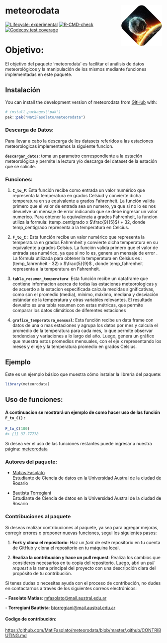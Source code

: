 
<!-- README.md is generated from README.Rmd. Please edit that file -->

# meteorodata <img src="man/figures/meteoro.png" align="right" width="130"/>

<!-- badges: start -->

[![Lifecycle:
experimental](https://img.shields.io/badge/lifecycle-experimental-orange.svg)](https://lifecycle.r-lib.org/articles/stages.html#experimental)
[![R-CMD-check](https://github.com/MatiFasolato/meteorodata/actions/workflows/R-CMD-check.yaml/badge.svg)](https://github.com/MatiFasolato/meteorodata/actions/workflows/R-CMD-check.yaml)
[![Codecov test
coverage](https://codecov.io/gh/MatiFasolato/meteorodata/graph/badge.svg)](https://app.codecov.io/gh/MatiFasolato/meteorodata)

<!-- badges: end -->

# Objetivo:

El objetivo del paquete ‘meteorodata’ es facilitar el análisis de datos
meteorológicos y la manipulación de los mismos mediante funciones
implementadas en este paquete.

## Instalación

You can install the development version of meteorodata from
[GitHub](https://github.com/) with:

``` r
# install.packages("pak")
pak::pak("MatiFasolato/meteorodata")
```

### Descarga de Datos:

Para llevar a cabo la descarga de los datasets referidos a las
estaciones meteorologicas implementamos la siguiente funcion.

**`descargar_datos`**: toma un parametro correspondiente a la estación
meteorológica y permite la lectura y/o descarga del dataset de la
estación que se solicite.

### Funciones:

1.  **`C_to_F`**: Esta función recibe como entrada un valor numérico que
    representa la temperatura en grados Celsiud y convierte dicha
    temperatura en su equivalente a grados Fahrenheit. La función valida
    primero que el valor de entrada sea un numero, ya que si no lo es
    nos devuelve un mensaje de error indicando que se debe ingresar un
    valor numerico. Para obtener la equivalencia a grados Fahrenheit, la
    funcion utiliza la formula: (temp_centigrado x $\frac{9}{5}$) + 32,
    donde temp_centigrado representa a la temperatura en Celcius.

2.  **`F_to_C`** : Esta función recibe un valor numérico que representa
    la temperatura en grados Fahrenheit y convierte dicha temperatura en
    su equivalente a grados Celsius. La función valida primero que el
    valor de entrada sea numérico, ya que si no lo es, genera un mensaje
    de error . La fórmula utilizada para obtener la temperatura en
    Celsius es : (temp_fahrenheit - 32) x $\frac{5}{9}$ , donde
    temp_fahrenheit representa a la temperatura en Fahrenheit.

3.  **`tabla_resumen_temperatura`**: Esta función recibe un dataframe
    que contiene informacion acerca de todas las estaciones
    meteorologicas y de acuerdo a la estacion especificada calcula
    medidas significativas, como son el promedio (media), mínimo,
    máximo, mediana y desviación estándar de la temperatura y otras
    variables relevantes. El resultado devuelto es una tabla resumen con
    estas métricas, que permite comparar los datos climáticos de
    diferentes estaciones

4.  **`grafico_temperatura_mensual`**: Esta función recibe un data frame
    con datos de una o mas estaciones y agrupa los datos por mes y
    calcula el promedio de la temperatura para cada mes, lo que permite
    observar tendencias y variaciones a lo largo del año. Luego, genera
    un gráfico que muestra estos promedios mensuales, con el eje x
    representando los meses y el eje y la temperatura promedio en grados
    Celsius.

## Ejemplo

Este es un ejemplo básico que muestra cómo instalar la librería del
paquete:

``` r
library(meteorodata)
```

## Uso de funciones:

#### A continuacion se mostrará un ejemplo de como hacer uso de las función `F_to_C()` :

``` r
F_to_C(100)
#> [1] 37.77778
```

Si desea ver el uso de las funciones restantes puede ingresar a nuestra
página: [meteorodata](https://matifasolato.github.io/meteorodata/)

### Autores del paquete:

- [Matias Fasolato](https://github.com/MatiFasolato)  
  Estudiante de Ciencia de datos en la Universidad Austral de la ciudad
  de Rosario

- [Bautista Torregiani](https://github.com/BautistaTorregiani)  
  Estudiante de Ciencia de datos en la Universidad Austral de la ciudad
  de Rosario

### Contribuciones al paquete

Si deseas realizar contribuciones al paquete, ya sea para agregar
mejoras, corregir errores o proponer nuevas funciones, segui los
siguientes pasos:

1.  **Fork y clona el repositorio**: Haz un *fork* de este repositorio
    en tu cuenta de GitHub y clona el repositorio en tu máquina local.

2.  **Realiza la contribución y hace un pull request**: Realiza los
    cambios que consideres necesarios en tu copia del repositorio.
    Luego, abri un *pull request* a la rama principal del proyecto con
    una descripción clara del propósito de tu contribución.

Si tenes dudas o necesitas ayuda con el proceso de contribución, no
dudes en contactarnos a través de los siguientes correos electrónicos:

\- **Fasolato Matias**: <mfasolato@mail.austral.edu.ar>

\- **Torregiani Bautista**: <btorregiani@mail.austral.edu.ar>

#### Codigo de contribución:

<https://github.com/MatiFasolato/meteorodata/blob/master/.github/CONTRIBUTING.md>
